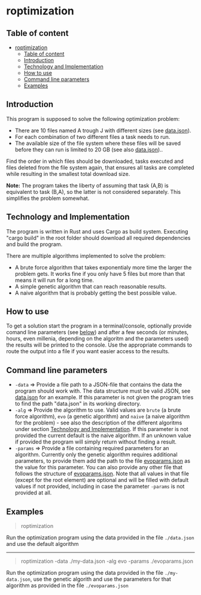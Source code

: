 # roptimization
## Table of content
- [roptimization](#roptimization)
  - [Table of content](#table-of-content)
  - [Introduction](#introduction)
  - [Technology and Implementation](#technology-and-implementation)
  - [How to use](#how-to-use)
  - [Command line parameters](#command-line-parameters)
  - [Examples](#examples)

## Introduction
This program is supposed to solve the following optimization problem:
- There are 10 files named A trough J with different sizes (see [data.json](./data.json)).
- For each combination of two different files a task needs to run.
- The available size of the file system where these files will be saved before they can run is limited to 20 GB (see also [data.json](./data.json))..

Find the order in which files should be downloaded, tasks executed and files deleted from the file system again, that ensures all tasks are completed while resulting in the smallest total download size.

**Note:** The program takes the liberty of assuming that task (A,B) is equivalent to task (B,A), so the latter is not considered separately. This simplifies the problem somewhat.

## Technology and Implementation
The program is written in Rust and uses Cargo as build system. Executing "cargo build" in the root folder should download all required dependencies and build the program.

There are multiple algorithms implemented to solve the problem:
- A brute force algorithm that takes exponentialy more time the larger the problem gets. It works fine if you only have 5 files but more than that means it will run for a long time.
- A simple genetic algorithm that can reach reasonable results.
- A naive algorithm that is probably getting the best possible value.

## How to use
To get a solution start the program in a terminal/console, optionally provide comand line parameters (see [below](#command-line-parameters)) and after a few seconds (or minutes, hours, even millenia, depending on the algoritm and the parameters used) the results will be printed to the console. Use the appropriate commands to route the output into a file if you want easier access to the results.

## Command line parameters
- `-data` => Provide a file path to a JSON-file that contains the data the program should work with. The data structure must be valid JSON, see [data.json](./data.json) for an example. If this parameter is not given the program tries to find the path "data.json" in its working directory.
- `-alg` => Provide the algorithm to use. Valid values are `brute` (a brute force algorithm), `evo` (a genetic algorithm) and `naive` (a naive algorithm for the problem) - see also the description of the different algoritms under section [Technology and Implementation](#technology-and-implementation). If this parameter is not provided the current default is the naive algorithm. If an unknown value if provided the program will simply return without finding a result.
- `-params` => Provide a file containing required parameters for an algorithm. Currently only the genetic algorithm requires additional parameters, to provide them add the path to the file [evoparams.json](./evoparams.json) as the value for this parameter. You can also provide any other file that follows the structure of [evoparams.json](./evoparams.json). Note that all values in that file (except for the root element) are optional and will be filled with default values if not provided, including in case the parameter `-params` is not provided at all.

## Examples
> roptimization

Run the optimization program using the data provided in the file `./data.json` and use the default algorithm

---
> roptimization -data ./my-data.json -alg evo -params ./evoparams.json

Run the optimization program using the data provided in the file `./my-data.json`, use the genetic algorith and use the parameters for that algorithm as provided in the file `./evoparams.json`

